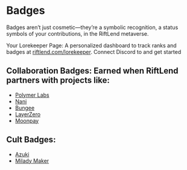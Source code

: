 # Badges

Badges aren’t just cosmetic—they’re a symbolic recognition, a status symbols of your contributions, in the RiftLend metaverse.&#x20;

Your Lorekeeper Page: A personalized dashboard to track ranks and badges at [riftlend.com/lorekeeper](https://riftlend.com/lorekeeper). Connect Discord to and get started

## Collaboration Badges: Earned when RiftLend partners with projects like:

* [Polymer Labs](https://www.polymerlabs.org/)
* [Nani](https://nani.ooo/)
* [Bungee](https://www.bungee.exchange/)
* [LayerZero](https://layerzero.network/)
* [Moonpay](https://www.moonpay.com/)

## Cult Badges:

* [Azuki](https://www.azuki.com/en)
* [Milady Maker](https://miladymaker.net/)
